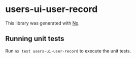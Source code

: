 # users-ui-user-record

This library was generated with [Nx](https://nx.dev).

## Running unit tests

Run `nx test users-ui-user-record` to execute the unit tests.
